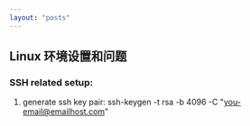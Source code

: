 ```yaml
---
layout: "posts"
---
```


## Linux 环境设置和问题

### SSH related setup:
1. generate ssh key pair: ssh-keygen -t rsa -b 4096 -C "you-email@emailhost.com"
